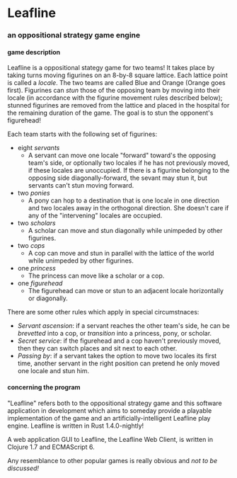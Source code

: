 # Leafline

### an oppositional strategy game engine

#### game description

Leafline is a oppositional stategy game for two teams! It takes place by taking turns moving figurines on an 8-by-8 square lattice. Each lattice point is called a *locale*. The two teams are called Blue and Orange (Orange goes first). Figurines can *stun* those of the opposing team by moving into their locale (in accordance with the figurine movement rules described below); stunned figurines are removed from the lattice and placed in the hospital for the remaining duration of the game. The goal is to stun the opponent's figurehead!

Each team starts with the following set of figurines:

* eight _servants_
  * A servant can move one locale "forward" toward's the opposing team's side, or optionally two locales if he has not previously moved, if these locales are unoccupied. If there is a figurine belonging to the opposing side diagonally-forward, the sevant may stun it, but servants can't stun moving forward.
* two _ponies_
  * A pony can hop to a destination that is one locale in one direction and two locales away in the orthogonal direction. She doesn't care if any of the "intervening" locales are occupied.
* two _scholars_
  * A scholar can move and stun diagonally while unimpeded by other figurines.
* two _cops_
  * A cop can move and stun in parallel with the lattice of the world while unimpeded by other figurines.
* one _princess_
  * The princess can move like a scholar or a cop.
* one _figurehead_
  * The figurehead can move or stun to an adjacent locale horizontally or diagonally.

There are some other rules which apply in special circumstnaces:

* _Servant ascension_: if a servant reaches the other team's side, he can be _brevetted_ into a cop, or _transition_ into a princess, pony, or scholar.
* _Secret service_: if the figurehead and a cop haven't previously moved, then they can switch places and sit next to each other.
* _Passing by_: if a servant takes the option to move two locales its first time, another servant in the right position can pretend he only moved one locale and stun him.


#### concerning the program

"Leafline" refers both to the oppositional strategy game and this software application in development which aims to someday provide a playable implementation of the game and an artificially-intelligent Leafline play engine. Leafline is written in Rust 1.4.0-nightly!

A web application GUI to Leafline, the Leafline Web Client, is written in Clojure 1.7 and ECMAScript 6.

Any resemblance to other popular games is really obvious and _not to be discussed!_

